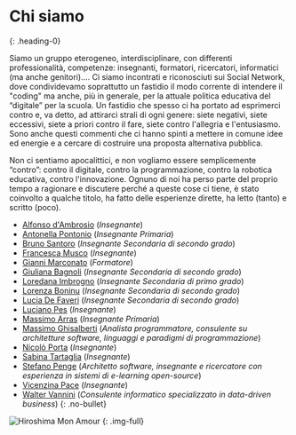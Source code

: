 # Chi siamo
{: .heading-0}

Siamo un gruppo eterogeneo, interdisciplinare, con differenti professionalità, competenze: insegnanti, formatori, ricercatori, informatici (ma anche genitori)…. Ci siamo incontrati e riconosciuti sui Social Network, dove condividevamo soprattutto un fastidio il modo corrente di intendere il "coding" ma anche, più in generale, per la attuale politica educativa del “digitale” per la scuola. Un fastidio che spesso ci ha portato ad esprimerci contro e, va detto, ad attirarci strali di ogni genere: siete negativi, siete eccessivi, siete a priori contro il fare, siete contro l'allegria e l'entusiasmo. Sono anche questi commenti che ci hanno spinti a mettere in comune idee ed energie e a cercare di costruire una proposta alternativa pubblica.

Non ci sentiamo apocalittici, e non vogliamo essere semplicemente “contro”: contro il digitale, contro la programmazione, contro la robotica educativa, contro l'innovazione. Ognuno di noi ha perso parte del proprio tempo a ragionare e discutere perché a queste cose ci tiene, è stato coinvolto a qualche titolo, ha fatto delle esperienze dirette, ha letto (tanto) e scritto (poco).

+ [Alfonso d'Ambrosio]() (*Insegnante*)
+ [Antonella Pontonio]() (*Insegnante Primaria*)
+ [Bruno Santoro]() (*Insegnante Secondaria di secondo grado*)
+ [Francesca Musco]() (*Insegnante*)
+ [Gianni Marconato](http://www.giannimarconato.it) (*Formatore*)
+ [Giuliana Bagnoli]() (*Insegnante Secondaria di secondo grado*)
+ [Loredana Imbrogno]() (*Insegnante Secondaria di primo grado*)
+ [Lorenza Boninu]() (*Insegnante Secondaria di secondo grado*)
+ [Lucia De Faveri]() (*Insegnante Secondaria di secondo grado*)
+ [Luciano Pes]() (*Insegnante*)
+ [Massimo Arras]() (*Insegnante Primaria*)
+ [Massimo Ghisalberti](http://minimalprocedure.pragmas.org/) (*Analista programmatore, consulente su architetture software, linguaggi e paradigmi di programmazione*)
+ [Nicolò Porta]() (*Insegnante*)
+ [Sabina Tartaglia]() (*Insegnante*)
+ [Stefano Penge](http://steve.lynxlab.com/) (*Architetto software, insegnante e ricercatore con esperienza in sistemi di e-learning open-source*)
+ [Vicenzina Pace]() (*Insegnante*)
+ [Walter Vannini]() (*Consulente informatico specializzato in data-driven business*)
{: .no-bullet}

![Hiroshima Mon Amour](/images/film-2.jpg "Hiroshima Mon Amour")
{: .img-full}

